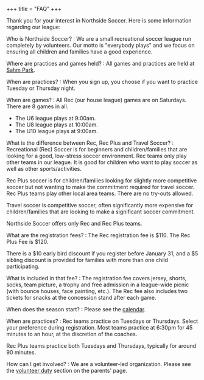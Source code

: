 +++
title = "FAQ"
+++

Thank you for your interest in Northside Soccer. Here is some
information regarding our league:

Who is Northside Soccer?
: We are a small recreational soccer league run completely by
  volunteers. Our motto is "everybody plays" and we focus on ensuring
  all children and families have a good experience.

Where are practices and games held?
: All games and practices are held at [Sahm Park].

When are practices?
: When you sign up, you choose if you want to practice Tuesday or
  Thursday night.

When are games?
: All Rec (our house league) games are on Saturdays. There are 8 games
  in all.

  * The U6 league plays at 9:00am.
  * The U8 league plays at 10:00am.
  * The U10 league plays at 9:00am.

What is the difference between Rec, Rec Plus and Travel Soccer?
: Recreational (Rec) Soccer is for beginners and children/families that
  are looking for a good, low-stress soccer environment. Rec teams only
  play other teams in our league. It is good for children who want to
  play soccer as well as other sports/activities. 

  Rec Plus soccer is for children/families looking for slightly more
  competitive soccer but not wanting to make the commitment required for
  travel soccer. Rec Plus teams play other local area teams. There are no
  try-outs allowed. 

  Travel soccer is competitive soccer, often significantly more
  expensive for children/families that are looking to make a significant
  soccer commitment. 

  Northside Soccer offers only Rec and Rec Plus teams.

What are the registration fees?
: The Rec registration fee is $110.  The Rec Plus Fee is $120.

  There is a $10 early bird discount if you register before January 31,
  and a $5 sibling discount is provided for families with more than one
  child participating.

What is included in that fee?
: The registration fee covers jersey, shorts, socks, team picture, a
  trophy and free admission in a league-wide picnic (with bounce houses,
  face painting, etc.).  The Rec fee also includes two tickets for snacks
  at the concession stand after each game.

When does the season start?
: Please see the [calendar].

When are practices?
: Rec teams practice on Tuesdays or Thursdays.  Select your preference
  during registration.  Most teams practice at 6:30pm for 45 minutes
  to an hour, at the discretion of the coaches.
  
  Rec Plus teams practice both Tuesdays and Thursdays, typically for
  around 90 minutes.

How can I get involved?
: We are a volunteer-led organization.  Please see the [volunteer duty]
  section on the parents' page.

[Sahm Park]: /find-us/
[calendar]: /calendar/
[volunteer duty]: /parents/#volunteer-duty

